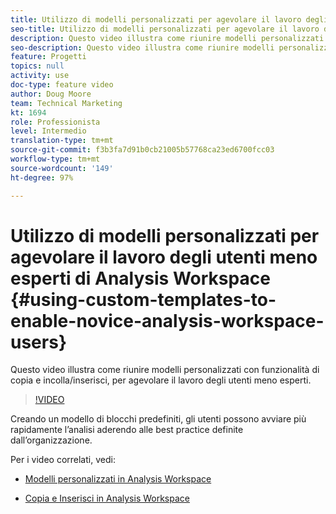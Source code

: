 ```yaml
---
title: Utilizzo di modelli personalizzati per agevolare il lavoro degli utenti meno esperti di Analysis Workspace
seo-title: Utilizzo di modelli personalizzati per agevolare il lavoro degli utenti meno esperti di Analysis Workspace
description: Questo video illustra come riunire modelli personalizzati con funzionalità di copia e incolla/inserisci, per agevolare il lavoro degli utenti meno esperti.
seo-description: Questo video illustra come riunire modelli personalizzati con funzionalità di copia e incolla/inserisci, per agevolare il lavoro degli utenti meno esperti.
feature: Progetti
topics: null
activity: use
doc-type: feature video
author: Doug Moore
team: Technical Marketing
kt: 1694
role: Professionista
level: Intermedio
translation-type: tm+mt
source-git-commit: f3b3fa7d91b0cb21005b57768ca23ed6700fcc03
workflow-type: tm+mt
source-wordcount: '149'
ht-degree: 97%

---
```



# Utilizzo di modelli personalizzati per agevolare il lavoro degli utenti meno esperti di Analysis Workspace {#using-custom-templates-to-enable-novice-analysis-workspace-users}

Questo video illustra come riunire modelli personalizzati con funzionalità di copia e incolla/inserisci, per agevolare il lavoro degli utenti meno esperti.

>[!VIDEO](https://video.tv.adobe.com/v/23234/?quality=12)

Creando un modello di blocchi predefiniti, gli utenti possono avviare più rapidamente l’analisi aderendo alle best practice definite dall’organizzazione.

Per i video correlati, vedi:

* [Modelli personalizzati in Analysis Workspace](https://experienceleague.adobe.com/docs/analytics-learn/tutorials/analysis-workspace/analysis-workspace-basics/create-manage-custom-templates-in-analysis-workspace.html?lang=it#analysis-workspace)

* [Copia e Inserisci in Analysis Workspace](https://experienceleague.adobe.com/docs/analytics-learn/tutorials/analysis-workspace/navigating-workspace-projects/copy-insert-analysis-workspace.html?lang=it#analysis-workspace)
